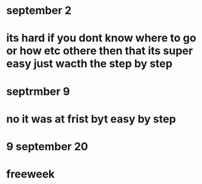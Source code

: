 # september 2 
# its hard if you dont know where to go or how etc othere then that its super easy just wacth the step by step
# septrmber 9 
# no it was at frist byt easy by step 
# 9 september 20
# freeweek
